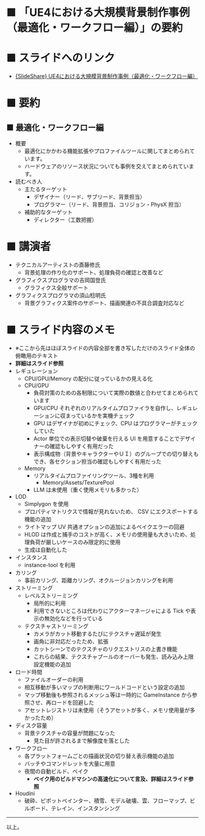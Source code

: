 # ■ 「UE4における大規模背景制作事例（最適化・ワークフロー編）」の要約

# ■ スライドへのリンク
* [{SlideShare} UE4における大規模背景制作事例（最適化・ワークフロー編）](https://www.slideshare.net/EpicGamesJapan/ue4-139190804)

# ■ 要約
## ■ 最適化・ワークフロー編
* 概要
	* 最適化にかかわる機能拡張やプロファイルツールに関してまとめられています。
	* ハードウェアのリソース状況についても事例を交えてまとめられています。
* 読むべき人
	* 主たるターゲット
		* デザイナー（リード、サブリード、背景担当）
		* プログラマー（リード、背景担当、コリジョン・PhysX 担当）
	* 補助的なターゲット
		* ディレクター（工数把握）

# ■ 講演者
* テクニカルアーティストの斎藤修氏
	* 背景処理の作り化のサポート、処理負荷の確認と改善など
* グラフィクスプログラマの吉岡国登氏
	* グラフィクス全般サポート
* グラフィクスプログラマの須山稔明氏
	* 背景グラフィクス案件のサポート、描画関連の不具合調査対応など

# ■ スライド内容のメモ
* ※ここから先はほぼスライドの内容全部を書き写しただけのスライド全体の俯瞰用のテキスト
* **詳細はスライド参照**
* レギュレーション
	* CPU/GPU/Memory の配分に従っているかの見える化
	* CPU/GPU
		* 負荷対策のための各制限について実際の数値と合わせてまとめられています
		* GPU/CPU それぞれのリアルタイムプロファイラを自作し、レギュレーションに収まっているかを実機チェック
		* GPU はデザイナが初めにチェック、CPU はプログラマーがチェックしていた
		* Actor 単位での表示切替や破棄を行える UI を用意することでデザイナーの確認もしやすく有用だった
		* 表示構成物（背景やキャラクターやＵＩ）のグループでの切り替えもでき、各セクション担当の確認もしやすく有用だった
	* Memory
		* リアルタイムプロファイリングツール、3種を利用
			* Memory/Assets/TexturePool
		* LLM は未使用（重く使用メモリも多かった）
* LOD
	* Simplygon を使用
	* プロパティマトリクスで情報が見れないため、 CSV にエクスポートする機能の追加
	* ライトマップ UV 共通オプションの追加によるベイクエラーの回避
	* HLOD は作成と捕手のコストが高く、メモリの使用量も大きいため、処理負荷が厳しいケースのみ限定的に使用
	* 生成は自動化した
* インスタンス
	* instance-tool を利用
* カリング
	* 事前カリング、距離カリング、オクルージョンカリングを利用
* ストリーミング
	* レベルストリーミング
		* 局所的に利用
		* 利用できないところは代わりにアクターマネージャによる Tick や表示の無効化などを行っている
	* テクスチャストリーミング
		* カメラがカット移動するたびにテクスチャ遅延が発生
		* 画角に非対応だったため、拡張
		* カットシーンでのテクスチャのリクエストリスの上書き機能
		* これらの結果、テクスチャプールのオーバーも発生、読み込み上限設定機能の追加
* ロード時間
	* ファイルオーダーの利用
	* 相互移動が多いマップの判断用にワールドコードという設定の追加
	* マップ移動後も参照されるメッシュ等は一時的に GameInstance から参照させ、再ロードを回避した
	* アセットレジストリは未使用（そうアセットが多く、メモリ使用量が多かったため）
* ディスク容量
	* 背景テクスチャの容量が問題になった
		* 見た目が許されるまで解像度を落とした
* ワークフロー
	* 各プラットフォームごとの描画状況の切り替え表示機能の追加
	* バッチやコマンドレットを大量に用意
	* 夜間の自動ビルド、ベイク
		* **ベイク用のビルドマシンの高速化について言及、詳細はスライド参照**
* Houdini
	* 破砕、ピボットペインター、積雪、モデル破壊、雲、フローマップ、ビルボード、テレイン、インスタンシング


----
以上。
